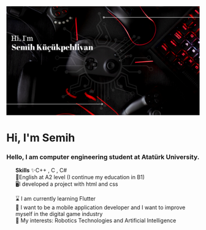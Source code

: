<img src="https://github.com/Semihkp/Semihkp/blob/main/smhkckphlvn.png?raw=true" width="1200" hight="400">

<h1> Hi, I'm Semih</h1>

<h3> Hello, I am computer engineering student at Atatürk University.</h3>
<ul><b>Skills</b>
  ✨C++ , C , C# <br>
  🚀English at A2 level (I continue my education in B1)<br>
  🖥️I developed a project with html and css<br>
  </ul>
    
<ul> 
  ⌛ I am currently learning Flutter<br>
  📱 I want to be a mobile application developer and I want to improve myself in the digital game industry<br>
  📖 My interests: Robotics Technologies and Artificial Intelligence<br>
  
  
  </u>
